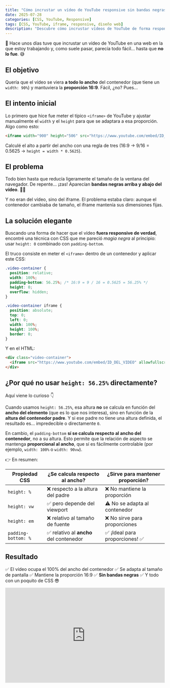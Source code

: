 ```yaml
---
title: "Cómo incrustar un vídeo de YouTube responsive sin bandas negras"
date: 2025-07-28
categories: [CSS, YouTube, Responsive]
tags: [CSS, YouTube, iframe, responsive, diseño web]
description: "Descubre cómo incrustar vídeos de YouTube de forma responsive usando solo CSS, sin bandas negras y manteniendo la proporción 16:9."
---
```


🎥 Hace unos días tuve que incrustar un vídeo de YouTube en una web en la que estoy trabajando y, como suele pasar, parecía todo fácil... hasta que **no lo fue**. 😅

## El objetivo

Quería que el vídeo se viera **a todo lo ancho** del contenedor (que tiene un `width: 90%`) y mantuviera la **proporción 16:9**. Fácil, ¿no? Pues...

## El intento inicial

Lo primero que hice fue meter el típico `<iframe>` de YouTube y ajustar manualmente el `width` y el `height` para que se adaptara a esa proporción. Algo como esto:

```html
<iframe width="900" height="506" src="https://www.youtube.com/embed/ID_DEL_VIDEO" allowfullscreen></iframe>
````

Calculé el alto a partir del ancho con una regla de tres (16:9 → 9/16 = 0.5625 → `height = width * 0.5625`).

## El problema

Todo bien hasta que reducía ligeramente el tamaño de la ventana del navegador. De repente... ¡zas! Aparecían **bandas negras arriba y abajo del vídeo**. 🤦‍♂️

Y no eran del vídeo, sino del iframe. El problema estaba claro: aunque el contenedor cambiaba de tamaño, el iframe mantenía sus dimensiones fijas.

## La solución elegante

Buscando una forma de hacer que el vídeo **fuera responsive de verdad**, encontré una técnica con CSS que me pareció *magia negra* al principio: usar `height: 0` combinado con `padding-bottom`.

El truco consiste en meter el `<iframe>` dentro de un contenedor y aplicar este CSS:

```css
.video-container { 
  position: relative;
  width: 100%;
  padding-bottom: 56.25%; /* 16:9 = 9 / 16 = 0.5625 = 56.25% */
  height: 0;
  overflow: hidden;
}

.video-container iframe {
  position: absolute;
  top: 0;
  left: 0;
  width: 100%;
  height: 100%;
  border: 0;
}
```

Y en el HTML:

```html
<div class="video-container">
  <iframe src="https://www.youtube.com/embed/ID_DEL_VIDEO" allowfullscreen></iframe>
</div>
```

## ¿Por qué no usar `height: 56.25%` directamente?

Aquí viene lo curioso 👇

Cuando usamos `height: 56.25%`, esa altura **no** se calcula en función del **ancho del elemento** (que es lo que nos interesa), sino en función de la **altura del contenedor padre**. Y si ese padre no tiene una altura definida, el resultado es... impredecible o directamente `0`.

En cambio, el `padding-bottom` **sí se calcula respecto al ancho del contenedor**, no a su altura. Esto permite que la relación de aspecto se mantenga **proporcional al ancho**, que sí es fácilmente controlable (por ejemplo, `width: 100%` o `width: 90vw`).

👉 En resumen:

| Propiedad CSS       | ¿Se calcula respecto al ancho?         | ¿Sirve para mantener proporción? |
| ------------------- | -------------------------------------- | -------------------------------- |
| `height: %`         | ❌ respecto a la altura del padre       | ❌ No mantiene la proporción      |
| `height: vw`        | ✅ pero depende del viewport            | ⚠️ No se adapta al contenedor    |
| `height: em`        | ❌ relativo al tamaño de fuente         | ❌ No sirve para proporciones     |
| `padding-bottom: %` | ✅ relativo al **ancho** del contenedor | ✅ ¡Ideal para proporciones! ✅    |

## Resultado

✅ El vídeo ocupa el 100% del ancho del contenedor
✅ Se adapta al tamaño de pantalla
✅ Mantiene la proporción 16:9
✅ **Sin bandas negras**
✅ Y todo con un poquito de CSS 😎


<iframe height="300" style="width: 100%;" scrolling="no" title="HTML pen" src="https://codepen.io/dosullz/embed/QNxdzd?default-tab=html%2Cresult" frameborder="no" loading="lazy" allowtransparency="true" allowfullscreen="true">
  See the Pen <a href="https://codepen.io/dosullz/pen/QNxdzd">
  HTML pen</a> by Denis OSullivan (<a href="https://codepen.io/dosullz">@dosullz</a>)
  on <a href="https://codepen.io">CodePen</a>.
</iframe>
